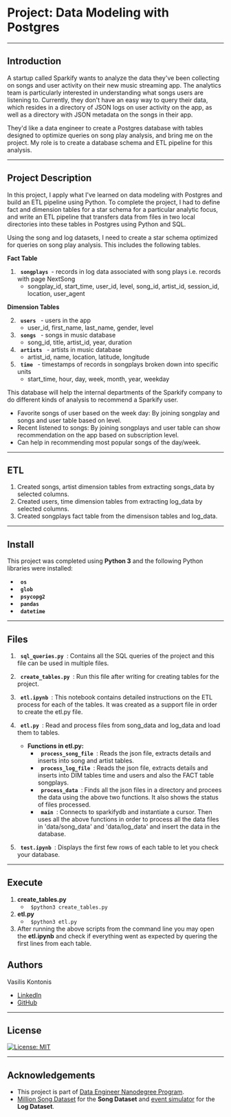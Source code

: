# Project: Data Modeling with Postgres

---

## Introduction

A startup called Sparkify wants to analyze the data they've been collecting on songs and user activity on their new music streaming app. The analytics team is particularly interested in understanding what songs users are listening to. Currently, they don't have an easy way to query their data, which resides in a directory of JSON logs on user activity on the app, as well as a directory with JSON metadata on the songs in their app.

They'd like a data engineer to create a Postgres database with tables designed to optimize queries on song play analysis, and bring me on the project. My role is to create a database schema and ETL pipeline for this analysis.

---

## Project Description

In this project, I apply what I've learned on data modeling with Postgres and build an ETL pipeline using Python. To complete the project, I had to define fact and dimension tables for a star schema for a particular analytic focus, and write an ETL pipeline that transfers data from files in two local directories into these tables in Postgres using Python and SQL.

Using the song and log datasets, I need to create a star schema optimized for queries on song play analysis. This includes the following tables.

**Fact Table**
 1. <code> <b>songplays</b> </code>- records in log data associated with song plays i.e. records with page NextSong
    - songplay_id, start_time, user_id, level, song_id, artist_id, session_id, location, user_agent
    
**Dimension Tables**

 2. <code> <b>users</b> </code> - users in the app
    - user_id, first_name, last_name, gender, level
 3. <code> <b>songs</b> </code> - songs in music database
    - song_id, title, artist_id, year, duration
 4. <code> <b>artists</b> </code> - artists in music database
    - artist_id, name, location, latitude, longitude
 5. <code> <b>time</b> </code> - timestamps of records in songplays broken down into specific units
    - start_time, hour, day, week, month, year, weekday

This database will help the internal departments of the Sparkify company to do different kinds of analysis to recommend a Sparkify user.

 - Favorite songs of user based on the week day: By joining songplay and songs and user table based on level.
 - Recent listened to songs: By joining songplays and user table can show recommendation on the app based on subscription level.
 - Can help in recommending most popular songs of the day/week.

---

## ETL

 1. Created songs, artist dimension tables from extracting songs_data by selected columns.
 2. Created users, time dimension tables from extracting log_data by selected columns.
 3. Created songplays fact table from the dimensison tables and log_data.

---

## Install

This project was completed using **Python 3** and the following Python libraries were installed:

 - <code> <b>os</b> </code>
 - <code> <b>glob</b> </code>
 - <code> <b>psycopg2</b> </code>
 - <code> <b>pandas</b> </code>
 - <code> <b>datetime</b> </code>

---

## Files

1. <code> <b>sql_queries.py</b> </code>: Contains all the SQL queries of the project and this file can be used in multiple files.

2. <code> <b>create_tables.py</b> </code>: Run this file after writing for creating tables for the project.

3. <code> <b>etl.ipynb</b> </code>: This notebook contains detailed instructions on the ETL process for each of the tables. It was created as a support file in order to create the etl.py file.

4. <code> <b>etl.py</b> </code>: Read and process files from song_data and log_data and load them to tables.

    - <b>Functions in etl.py:</b>
        - <code> <b>process_song_file</b> </code>: Reads the json file, extracts details and inserts into song and artist tables.
        - <code> <b>process_log_file</b> </code>: Reads the json file, extracts details and inserts into DIM tables time and users and also the FACT table songplays.
        - <code> <b>process_data</b> </code>: Finds all the json files in a directory and procees the data using the above two functions. It also shows the status of files processed.
        - <code> <b>main</b> </code>: Connects to sparkifydb and instantiate a cursor. Then uses all the above functions in order to process all the data files in 'data/song_data' and 'data/log_data' and insert the data in the database.

5. <code> <b>test.ipynb</b> </code>: Displays the first few rows of each table to let you check your database.

---

## Execute

1. **create_tables.py**
    - <code> $python3 create_tables.py </code>
2. **etl.py**
    - <code> $python3 etl.py </code>
3. After running the above scripts from the command line you may open the **etl.ipynb** and check if everything went as expected by quering the first lines from each table.


## Authors

Vasilis Kontonis
 - [LinkedIn](https://www.linkedin.com/in/vasilis-kontonis-baa281b4/)
 - [GitHub](https://github.com/bkontonis)

---

## License
[![License: MIT](https://img.shields.io/badge/License-MIT-yellow.svg)](https://opensource.org/licenses/MIT)

---

## Acknowledgements
* This project is part of [Data Engineer Nanodegree Program](https://www.udacity.com/course/data-engineer-nanodegree--nd027).
* [Million Song Dataset](http://millionsongdataset.com/) for the **Song Dataset** and [event simulator](https://github.com/Interana/eventsim) for the **Log Dataset**.

